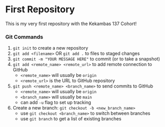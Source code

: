 # First Repository

This is my very first repository with the Kekambas 137 Cohort!

### Git Commands
1. `git init` to create a new repository
2. `git add <filename>` OR `git add .` to files to staged changes
3. `git commit -m "YOUR MESSAGE HERE"` to commit (or to take a snapshot)
4. `git add <remote_name> <remote_url>` to add remote connection to GitHub
    - `<remote_name>` will usually be `origin`
    - `<remote_url>` is the URL to GitHub repository
5. `git push <remote_name> <branch_name>` to send commits to GitHub
    - `<remote_name>` will usually be `origin`
    - `<branch_name>` will usually be `main`
    - can add `-u` flag to set up tracking
6. Create a new branch: `git checkout -b <new_branch_name>`
    - use `git checkout <branch_name>` to switch between branches
    - use `git branch` to get a list of existing branches